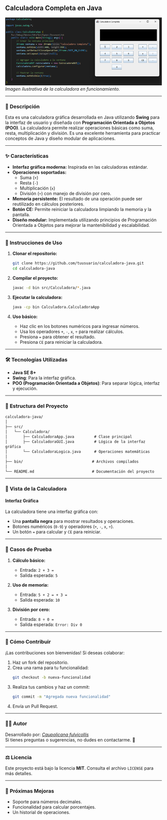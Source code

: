 ## **Calculadora Completa en Java**

![Calculadora](https://github.com/Caupolicanafulvicollis/java/blob/main/Calculadora/Calculadora.png)  
*Imagen ilustrativa de la calculadora en funcionamiento.*

---

### 📖 **Descripción**

Esta es una calculadora gráfica desarrollada en Java utilizando **Swing** para la interfaz de usuario y diseñada con **Programación Orientada a Objetos (POO)**. La calculadora permite realizar operaciones básicas como suma, resta, multiplicación y división. Es una excelente herramienta para practicar conceptos de Java y diseño modular de aplicaciones.

---

### ✨ **Características**

- **Interfaz gráfica moderna:** Inspirada en las calculadoras estándar.
- **Operaciones soportadas:**
  - Suma (`+`)
  - Resta (`-`)
  - Multiplicación (`x`)
  - División (`÷`) con manejo de división por cero.
- **Memoria persistente:** El resultado de una operación puede ser reutilizado en cálculos posteriores.
- **Botón CE:** Permite reiniciar la calculadora limpiando la memoria y la pantalla.
- **Diseño modular:** Implementada utilizando principios de Programación Orientada a Objetos para mejorar la mantenibilidad y escalabilidad.

---

### 🚀 **Instrucciones de Uso**

1. **Clonar el repositorio:**
   ```bash
   git clone https://github.com/tuusuario/calculadora-java.git
   cd calculadora-java
   ```

2. **Compilar el proyecto:**
   ```bash
   javac -d bin src/Calculadora/*.java
   ```

3. **Ejecutar la calculadora:**
   ```bash
   java -cp bin Calculadora.CalculadoraApp
   ```

4. **Uso básico:**
   - Haz clic en los botones numéricos para ingresar números.
   - Usa los operadores `+`, `-`, `x`, `÷` para realizar cálculos.
   - Presiona `=` para obtener el resultado.
   - Presiona `CE` para reiniciar la calculadora.

---

### 🛠 **Tecnologías Utilizadas**

- **Java SE 8+**
- **Swing**: Para la interfaz gráfica.
- **POO (Programación Orientada a Objetos)**: Para separar lógica, interfaz y ejecución.

---

### 📂 **Estructura del Proyecto**

```
calculadora-java/
│
├── src/
│   └── Calculadora/
│       ├── CalculadoraApp.java         # Clase principal
│       ├── CalculadoraGUI.java         # Lógica de la interfaz gráfica
│       └── CalculadoraLogica.java      # Operaciones matemáticas
│
├── bin/                               # Archivos compilados
│
└── README.md                          # Documentación del proyecto
```

---

### 👀 **Vista de la Calculadora**

#### **Interfaz Gráfica**
La calculadora tiene una interfaz gráfica con:
- Una **pantalla negra** para mostrar resultados y operaciones.
- Botones numéricos (`0-9`) y operadores (`+`, `-`, `x`, `÷`).
- Un botón `=` para calcular y `CE` para reiniciar.

---

### 🧪 **Casos de Prueba**

1. **Cálculo básico:**
   - Entrada: `2 + 3 =`
   - Salida esperada: `5`

2. **Uso de memoria:**
   - Entrada: `5 + 2 = + 3 =`
   - Salida esperada: `10`

3. **División por cero:**
   - Entrada: `8 ÷ 0 =`
   - Salida esperada: `Error: Div 0`

---

### 📝 **Cómo Contribuir**

¡Las contribuciones son bienvenidas! Si deseas colaborar:
1. Haz un fork del repositorio.
2. Crea una rama para tu funcionalidad:
   ```bash
   git checkout -b nueva-funcionalidad
   ```
3. Realiza tus cambios y haz un commit:
   ```bash
   git commit -m "Agregada nueva funcionalidad"
   ```
4. Envía un Pull Request.

---

### 🧑‍💻 **Autor**

Desarrollado por: *[Caupolicana fulvicollis](https://github.com/Caupolicanafulvicollis)*  
Si tienes preguntas o sugerencias, no dudes en contactarme. 🚀

---

### ⚖️ **Licencia**

Este proyecto está bajo la licencia **MIT**. Consulta el archivo `LICENSE` para más detalles.

---

### 🎯 **Próximas Mejoras**
- Soporte para números decimales.
- Funcionalidad para calcular porcentajes.
- Un historial de operaciones.
